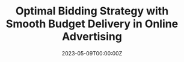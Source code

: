 ---
title: 'Optimal Bidding Strategy with Smooth Budget Delivery in Online Advertising'


authors: ["Mohammad Afzali", "Keykhosro Khosravani", "Maryam Babazadeh"]



date: '2023-05-09T00:00:00Z'

publishDate: '2023-05-09T00:00:00Z'

publication_types: ['paper-conference']

publication: "In ICEE, International Conference on Electrical Engineering"

abstract: ''

featured: false


url_pdf: 'https://ieeexplore.ieee.org/stamp/stamp.jsp?arnumber=10334752'
url_code: 'https://github.com/MohammadAfzali/Real-Time-Bidding'
---
